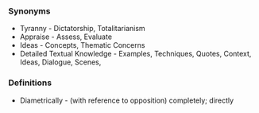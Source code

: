 ### Synonyms
- Tyranny - Dictatorship, Totalitarianism
- Appraise - Assess, Evaluate
- Ideas - Concepts, Thematic Concerns
- Detailed Textual Knowledge - Examples, Techniques, Quotes, Context, Ideas, Dialogue, Scenes,
### Definitions
- Diametrically - (with reference to opposition) completely; directly